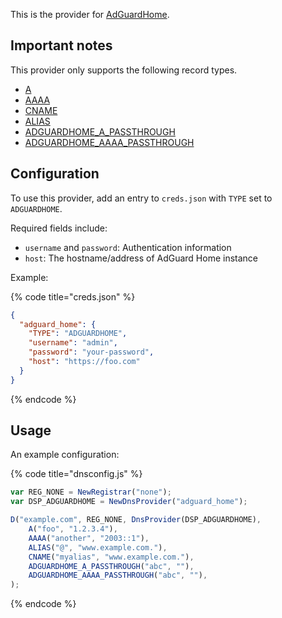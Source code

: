 This is the provider for [AdGuardHome](https://github.com/AdguardTeam/AdGuardHome).

## Important notes

This provider only supports the following record types.

* [A](../language-reference/domain-modifiers/A.md)
* [AAAA](../language-reference/domain-modifiers/AAAA.md)
* [CNAME](../language-reference/domain-modifiers/CNAME.md)
* [ALIAS](../language-reference/domain-modifiers/ALIAS.md)
* [ADGUARDHOME_A_PASSTHROUGH](../language-reference/domain-modifiers/ADGUARDHOME_A_PASSTHROUGH.md)
* [ADGUARDHOME_AAAA_PASSTHROUGH](../language-reference/domain-modifiers/ADGUARDHOME_AAAA_PASSTHROUGH.md)

## Configuration

To use this provider, add an entry to `creds.json` with `TYPE` set to `ADGUARDHOME`.

Required fields include:

* `username` and `password`: Authentication information
* `host`: The hostname/address of AdGuard Home instance

Example:

{% code title="creds.json" %}
```json
{
  "adguard_home": {
    "TYPE": "ADGUARDHOME",
    "username": "admin",
    "password": "your-password",
    "host": "https://foo.com"
  }
}
```
{% endcode %}

## Usage

An example configuration:

{% code title="dnsconfig.js" %}
```javascript
var REG_NONE = NewRegistrar("none");
var DSP_ADGUARDHOME = NewDnsProvider("adguard_home");

D("example.com", REG_NONE, DnsProvider(DSP_ADGUARDHOME),
    A("foo", "1.2.3.4"),
    AAAA("another", "2003::1"),
    ALIAS("@", "www.example.com."),
    CNAME("myalias", "www.example.com."),
    ADGUARDHOME_A_PASSTHROUGH("abc", ""),
    ADGUARDHOME_AAAA_PASSTHROUGH("abc", ""),
);
```
{% endcode %}

